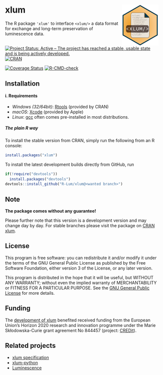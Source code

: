 




<!-- README.md was auto-generated by README.Rmd. Please DO NOT edit by hand!-->

# xlum <img width=120px src="man/figures/xlum_logo.png" align="right" />

The R package `'xlum'` to interface `<xlum/>` a data format for exchange
and long-term preservation of luminescence data.

[![Project Status: Active – The project has reached a stable, usable
state and is being actively
developed.](https://www.repostatus.org/badges/latest/active.svg)](https://www.repostatus.org/#Concept)
[![CRAN](https://www.r-pkg.org/badges/version/xlum)](https://cran.r-project.org/package=xlum)

[![Coverage
Status](https://img.shields.io/codecov/c/github/R-Lum/xlum.svg)](https://codecov.io/github/R-Lum/xlum?branch=master)
[![R-CMD-check](https://github.com/R-Lum/xlum/workflows/GitHub%20Actions%20CI/badge.svg)](https://github.com/R-Lum/xlum/actions)

## Installation

#### i. Requirements

- *Windows (32/64bit)*:
  [Rtools](https://cran.r-project.org/bin/windows/Rtools/) (provided by
  CRAN)
- *macOS*: [Xcode](https://developer.apple.com/) (provided by Apple)
- *Linux*: [gcc](https://gcc.gnu.org) often comes pre-installed in most
  distributions.

##### The plain **R** way

To install the stable version from CRAN, simply run the following from
an R console:

``` r
install.packages("xlum")
```

To install the latest development builds directly from GitHub, run

``` r
if(!require("devtools"))
  install.packages("devtools")
devtools::install_github("R-Lum/xlum@<wanted branch>")
```

## Note

**The package comes without any guarantee!**

Please further note that this version is a development version and may
change day by day. For stable branches please visit the package on [CRAN
xlum](https://CRAN.R-project.org/package=xlum).

## License

This program is free software: you can redistribute it and/or modify it
under the terms of the GNU General Public License as published by the
Free Software Foundation, either version 3 of the License, or any later
version.

This program is distributed in the hope that it will be useful, but
WITHOUT ANY WARRANTY; without even the implied warranty of
MERCHANTABILITY or FITNESS FOR A PARTICULAR PURPOSE. See the [GNU
General Public License](https://github.com/R-Lum/xlum/blob/main/LICENSE)
for more details.

## <span class="glyphicon glyphicon-euro"></span> Funding

The [development of xlum](https://github.com/R-Lum/xlum_specification)
benefited received funding from the European Union’s Horizon 2020
research and innovation programme under the Marie Skłodowska-Curie grant
agreement No 844457 (project:
[CREDit](https://cordis.europa.eu/project/id/844457)).

## Related projects

- [xlum specification](https://github.com/R-Lum/xlum_specification)
- [xlum-python](https://github.com/SteveGrehl/xlum-python)
- [Luminescence](https://github.com/R-Lum/Luminescence)

